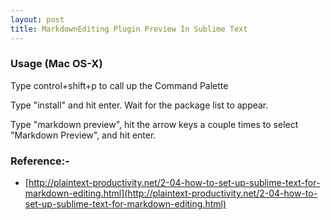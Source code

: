 ```yaml
---
layout: post
title: MarkdownEditing Plugin Preview In Sublime Text
---
```


### Usage (Mac OS-X)


Type control+shift+p to call up the Command Palette

Type "install" and hit enter. Wait for the package list to appear.

Type "markdown preview", hit the arrow keys a couple times to select "Markdown Preview", and hit enter.



### Reference:-

* [http://plaintext-productivity.net/2-04-how-to-set-up-sublime-text-for-markdown-editing.html](http://plaintext-productivity.net/2-04-how-to-set-up-sublime-text-for-markdown-editing.html)




